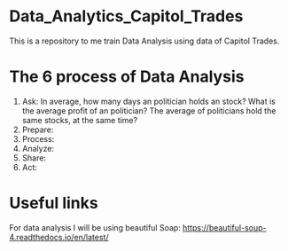 # Data_Analytics_Capitol_Trades
This is a repository to me train Data Analysis using data of Capitol Trades. 

# The 6 process of Data Analysis
1) Ask: In average, how many days an politician holds an stock? What is the average profit of an politician? The average of politicians hold the same stocks, at the same time?
2) Prepare:
3) Process:
4) Analyze:
5) Share:
6) Act:

# Useful links
For data analysis I will be using beautiful Soap:
https://beautiful-soup-4.readthedocs.io/en/latest/
